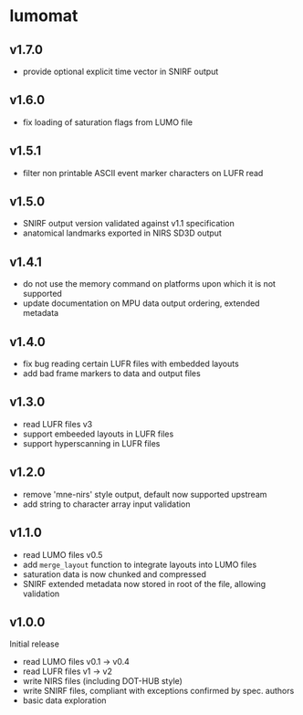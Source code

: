 # lumomat

## v1.7.0
 - provide optional explicit time vector in SNIRF output

## v1.6.0
 - fix loading of saturation flags from LUMO file

## v1.5.1
  - filter non printable ASCII event marker characters on LUFR read

## v1.5.0
 - SNIRF output version validated against v1.1 specification
 - anatomical landmarks exported in NIRS SD3D output

## v1.4.1
  - do not use the memory command on platforms upon which it is not supported
  - update documentation on MPU data output ordering, extended metadata

## v1.4.0
  - fix bug reading certain LUFR files with embedded layouts
  - add bad frame markers to data and output files

## v1.3.0
 - read LUFR files v3
 - support embeeded layouts in LUFR files
 - support hyperscanning in LUFR files

## v1.2.0

- remove 'mne-nirs' style output, default now supported upstream
- add string to character array input validation

## v1.1.0

 - read LUMO files v0.5
 - add `merge_layout` function to integrate layouts into LUMO files
 - saturation data is now chunked and compressed
 - SNIRF extended metadata now stored in root of the file, allowing validation

## v1.0.0

Initial release
 - read LUMO files v0.1 -> v0.4
 - read LUFR files v1 -> v2
 - write NIRS files (including DOT-HUB style)
 - write SNIRF files, compliant with exceptions confirmed by spec. authors
 - basic data exploration




